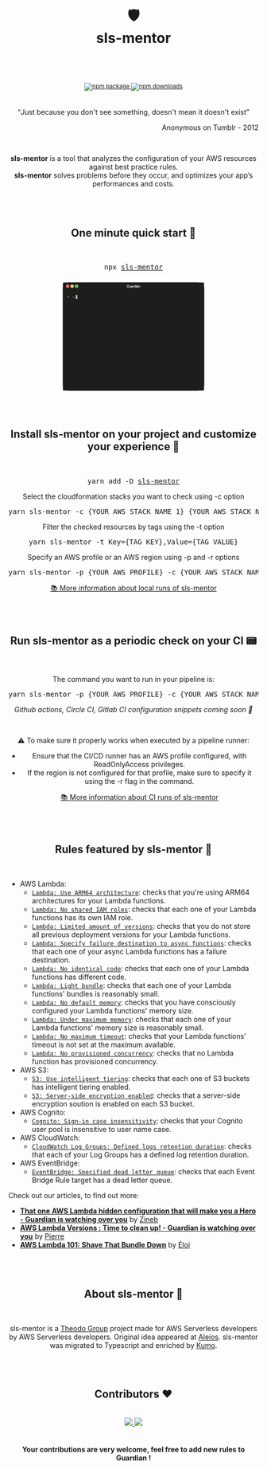 <div align="center">
  <h1>
    <br/>
    <br/>
    🛡
    <br />
    sls-mentor
    <br />
    <br />
  </h1>
  <sup>
    <br />
    <a href="https://www.npmjs.com/package/sls-mentor">
       <img src="https://img.shields.io/npm/v/sls-mentor.svg" alt="npm package" />
    </a>
    <a href="https://www.npmjs.com/package/sls-mentor">
      <img src="https://img.shields.io/npm/dm/sls-mentor.svg" alt="npm downloads" />
    </a>
  </sup>
  <br />
  <br />
  <p>
    <q>Just because you don't see something, doesn't mean it doesn't exist</q>
  </p>
   <p align="right"> Anonymous on Tumblr - 2012 </p>
   <br/>
  <p>
    <b>sls-mentor</b> is a tool that analyzes the configuration of your AWS resources against best practice rules. <br /><b>sls-mentor</b> solves problems before they occur, and optimizes your app’s performances and costs.
  </p>
</div>
<br />
<br />
<div align="center">
  <h2>One minute quick start 🚀</h2>
  <br />
  <pre>npx <a href="https://www.npmjs.com/package/sls-mentor">sls-mentor</a></pre>
    <img src="./docs/images/guardian-run.gif" style="width: 60%">
  <br />
  <br />
</div>
<br />
<div align="center">
  <h2>Install sls-mentor on your project and customize your experience 🔎</h2>
  <br />
  <pre>yarn add -D <a href="https://www.npmjs.com/package/sls-mentor">sls-mentor</a></pre>

  <p>Select the cloudformation stacks you want to check using -c option</p>
  <pre>yarn sls-mentor -c {YOUR_AWS_STACK_NAME_1} {YOUR_AWS_STACK_NAME_2}</pre>

  <p>Filter the checked resources by tags using the -t option</p>
  <pre>yarn sls-mentor -t Key={TAG_KEY},Value={TAG_VALUE}</pre>

  <p>Specify an AWS profile or an AWS region using -p and -r options</p>
  <pre>yarn sls-mentor -p {YOUR_AWS_PROFILE} -c {YOUR_AWS_STACK_NAME} -r {YOUR_AWS_REGION}</pre>

  <p><a href="./docs/running-locally.md">📚 More information about local runs of sls-mentor</a></p>
  <br />
</div>
<br />
<div align="center">
  <h2>Run sls-mentor as a periodic check on your CI 📟</h2>
  <br />
  <p>The command you want to run in your pipeline is:</p>
  <pre>yarn sls-mentor -p {YOUR_AWS_PROFILE} -c {YOUR_AWS_STACK_NAME} -r {YOUR_AWS_REGION} -l {YOUR_DESIRED_LEVEL}</pre>

  <p><i>Github actions, Circle CI, Gitlab CI configuration snippets coming soon 🚀</i></p>
  <br/>
  <p>⚠️ To make sure it properly works when executed by a pipeline runner:<br/>

- Ensure that the CI/CD runner has an AWS profile configured, with ReadOnlyAccess privileges.<br/>
- If the region is not configured for that profile, make sure to specify it using the -r flag in the command.<br/></p>
  <p><a href="./docs/running-in-ci.md">📚 More information about CI runs of sls-mentor</a></p>
</div>
<br />
<br />
<h2 align="center">Rules featured by sls-mentor 📏</h2>
<br />

- AWS Lambda:
  - [`Lambda: Use ARM64 architecture`](./src/rules/useArm/useArm.md): checks that you're using ARM64 architectures for your Lambda functions.
  - [`Lambda: No shared IAM roles`](./src/rules/noSharedIamRoles/noSharedIamRoles.md): checks that each one of your Lambda functions has its own IAM role.
  - [`Lambda: Limited amount of versions`](./src/rules/limitedAmountOfVersions/limitedAmountOfVersions.md): checks that you do not store all previous deployment versions for your Lambda functions.
  - [`Lambda: Specify failure destination to async functions`](./src/rules/asyncSpecifyFailureDestination/asyncSpecifyFailureDestination.md): checks that each one of your async Lambda functions has a failure destination.
  - [`Lambda: No identical code`](./src/rules/noIdenticalCode/noIdenticalCode.md): checks that each one of your Lambda functions has different code.
  - [`Lambda: Light bundle`](./src/rules/lightBundle/lightBundle.md): checks that each one of your Lambda functions' bundles is reasonably small.
  - [`Lambda: No default memory`](./src/rules/noDefaultMemory/noDefaultMemory.md): checks that you have consciously configured your Lambda functions' memory size.
  - [`Lambda: Under maximum memory`](./src/rules/underMaxMemory/underMaxMemory.md): checks that each one of your Lambda functions' memory size is reasonably small.
  - [`Lambda: No maximum timeout`](./src/rules/noMaxTimeout/noMaxTimeout.md): checks that your Lambda functions' timeout is not set at the maximum available.
  - [`Lambda: No provisioned concurrency`](./src/rules/noProvisionedConcurrency/noProvisionedConcurrency.md): checks that no Lambda function has provisioned concurrency.
- AWS S3:
  - [`S3: Use intelligent tiering`](./src/rules/useIntelligentTiering/useIntelligentTiering.md): checks that each one of S3 buckets has intelligent tiering enabled.
  - [`S3: Server-side encryption enabled`](./src/rules/serverSideEncryptionEnabled/serverSideEncryptionEnabled.md): checks that a server-side encryption soution is enabled on each S3 bucket.
- AWS Cognito:
  - [`Cognito: Sign-in case insensitivity`](./src/rules/cognitoSignInCaseInsensitivity/cognitoSignInCaseInsensitivity.md): checks that your Cognito user pool is insensitive to user name case.
- AWS CloudWatch:
  - [`CloudWatch Log Groups: Defined logs retention duration`](./src/rules/definedLogsRetentionDuration/definedLogsRetentionDuration.md): checks that each of your Log Groups has a defined log retention duration.
- AWS EventBridge:
  - [`EventBridge: Specified dead letter queue`](./src/rules/specifyDlqOnEventBridgeRule/specifyDlqOnEventBridgeRule.md): checks that each Event Bridge Rule target has a dead letter queue.

<p>Check out our articles, to find out more:</p>

- <a href='https://dev.to/kumo/that-one-aws-lambda-hidden-configuration-that-will-make-you-a-hero-guardian-is-watching-over-you-5gi7'><b>That one AWS Lambda hidden configuration that will make you a Hero - Guardian is watching over you</b></a> by <a href='https://twitter.com/Gozinebgo'>Zineb</a>
- <a href='https://dev.to/kumo/aws-lambda-versions-time-to-clean-up-guardian-is-watching-over-you-jkd'><b>AWS Lambda Versions : Time to clean up! - Guardian is watching over you</b></a> by <a href='https://twitter.com/PierreChollet22'>Pierre</a>
- <a href='https://dev.to/kumo/aws-lambda-101-shave-that-bundle-down-48c7'><b>AWS Lambda 101: Shave That Bundle Down</b></a> by <a href='https://twitter.com/eloiatheodo'>Éloi</a>

<br />
<br />
<div align="center">
  <h2>About sls-mentor 📰</h2>
  <br />
  <p>
  sls-mentor is a <a href='https://www.theodo.fr/startup-studio-m33'>Theodo Group</a> project made for AWS Serverless developers by AWS Serverless developers. Original idea appeared at <a href='https://www.aleios.com/'>Aleios</a>. sls-mentor was migrated to Typescript and enriched by <a href='https://www.theodo.com/experts/serverless'>Kumo</a>.
  </p>
</div>
<br />
<br />
<div align="center">
  <h2>Contributors ❤️</h2>
  <br />
  <a href="https://github.com/kumo-by-theodo/guardian/graphs/contributors">
    <img src="https://contrib.rocks/image?repo=sls-mentor/sls-mentor" />
  </a>
  <a href="https://github.com/aleios-cloud/sls-dev-tools/graphs/contributors">
    <img src="https://contrib.rocks/image?repo=aleios-cloud/sls-dev-tools" />
  </a>
  <br/>
  <br/>
  <h4>Your contributions are very welcome, feel free to add new rules to Guardian !</h4>
  <br />
  <br />
</div>

